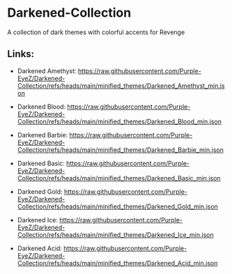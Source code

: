 # Darkened-Collection
A collection of dark themes with colorful accents for Revenge

## Links:

- Darkened Amethyst: https://raw.githubusercontent.com/Purple-EyeZ/Darkened-Collection/refs/heads/main/minified_themes/Darkened_Amethyst_min.json

- Darkened Blood: https://raw.githubusercontent.com/Purple-EyeZ/Darkened-Collection/refs/heads/main/minified_themes/Darkened_Blood_min.json

- Darkened Barbie: https://raw.githubusercontent.com/Purple-EyeZ/Darkened-Collection/refs/heads/main/minified_themes/Darkened_Barbie_min.json

- Darkened Basic: https://raw.githubusercontent.com/Purple-EyeZ/Darkened-Collection/refs/heads/main/minified_themes/Darkened_Basic_min.json

- Darkened Gold: https://raw.githubusercontent.com/Purple-EyeZ/Darkened-Collection/refs/heads/main/minified_themes/Darkened_Gold_min.json

- Darkened Ice: https://raw.githubusercontent.com/Purple-EyeZ/Darkened-Collection/refs/heads/main/minified_themes/Darkened_Ice_min.json

- Darkened Acid: https://raw.githubusercontent.com/Purple-EyeZ/Darkened-Collection/refs/heads/main/minified_themes/Darkened_Acid_min.json